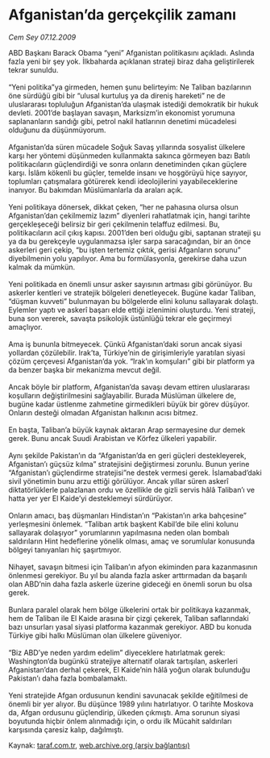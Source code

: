 # Afganistan’da gerçekçilik zamanı

*Cem Sey 07.12.2009*

<div class="yazi">ABD Başkanı Barack Obama “yeni” Afganistan politikasını açıkladı. Aslında fazla yeni bir şey yok. İlkbaharda açıklanan strateji biraz daha geliştirilerek tekrar sunuldu. <br/><br/>“Yeni politika”ya girmeden, hemen şunu belirteyim: Ne Taliban bazılarının öne sürdüğü gibi bir “ulusal kurtuluş ya da direniş hareketi” ne de uluslararası topluluğun Afganistan’da ulaşmak istediği demokratik bir hukuk devleti. 2001’de başlayan savaşın, Marksizm’in ekonomist yorumuna saplananların sandığı gibi, petrol nakil hatlarının denetimi mücadelesi olduğunu da düşünmüyorum. <br/><br/>Afganistan’da süren mücadele Soğuk Savaş yıllarında sosyalist ülkelere karşı her yöntemi düşünmeden kullanmakta sakınca görmeyen bazı Batılı politikacıların güçlendirdiği ve sonra onların denetiminden çıkan güçlere karşı. İslâm kökenli bu güçler, temelde insanı ve hoşgörüyü hiçe sayıyor, toplumları çatışmalara götürerek kendi ideolojilerini yayabileceklerine inanıyor. Bu bakımdan Müslümanlarla da araları açık. <br/><br/>Yeni politikaya dönersek, dikkat çeken, “her ne pahasına olursa olsun Afganistan’dan çekilmemiz lazım” diyenleri rahatlatmak için, hangi tarihte gerçekleşeceği belirsiz bir geri çekilmenin telaffuz edilmesi. Bu, politikacıların acil çıkış kapısı. 2001’den beri olduğu gibi, saptanan strateji şu ya da bu gerekçeyle uygulanmazsa işler sarpa saracağından, bir an önce askerleri geri çekip, “bu işten tertemiz çıktık, gerisi Afganların sorunu” diyebilmenin yolu yapılıyor. Ama bu formülasyonla, gerekirse daha uzun kalmak da mümkün. <br/><br/>Yeni politikada en önemli unsur asker sayısının artması gibi görünüyor. Bu askerler kentleri ve stratejik bölgeleri denetleyecek. Bugüne kadar Taliban, “düşman kuvveti” bulunmayan bu bölgelerde elini kolunu sallayarak dolaştı. Eylemler yaptı ve askerî başarı elde ettiği izlenimini oluşturdu. Yeni strateji, buna son vererek, savaşta psikolojik üstünlüğü tekrar ele geçirmeyi amaçlıyor. <br/><br/>Ama iş bununla bitmeyecek. Çünkü Afganistan’daki sorun ancak siyasi yollardan çözülebilir. Irak’ta, Türkiye’nin de girişimleriyle yaratılan siyasi çözüm çerçevesi Afganistan’da yok. “Irak’ın komşuları” gibi bir platform ya da benzer başka bir mekanizma mevcut değil. <br/><br/>Ancak böyle bir platform, Afganistan’da savaşı devam ettiren uluslararası koşulların değiştirilmesini sağlayabilir. Burada Müslüman ülkelere de, bugüne kadar üstlenme zahmetine girmedikleri büyük bir görev düşüyor. Onların desteği olmadan Afganistan halkının acısı bitmez. <br/><br/>En başta, Taliban’a büyük kaynak aktaran Arap sermayesine dur demek gerek. Bunu ancak Suudi Arabistan ve Körfez ülkeleri yapabilir. <br/><br/>Aynı şekilde Pakistan’ın da “Afganistan’da en geri güçleri destekleyerek, Afganistan’ı güçsüz kılma” stratejisini değiştirmesi zorunlu. Bunun yerine “Afganistan’ı güçlendirme stratejisi”ne destek vermesi gerek. İslamabad’daki sivil yönetimin bunu arzu ettiği görülüyor. Ancak yıllar süren askerî diktatörlüklerle palazlanan ordu ve özellikle de gizli servis hâlâ Taliban’ı ve hatta yer yer El Kaide’yi desteklemeyi sürdürüyor. <br/><br/>Onların amacı, baş düşmanları Hindistan’ın “Pakistan’ın arka bahçesine” yerleşmesini önlemek. “Taliban artık başkent Kabil’de bile elini kolunu sallayarak dolaşıyor” yorumlarının yapılmasına neden olan bombalı saldırıların Hint hedeflerine yönelik olması, amaç ve sorumlular konusunda bölgeyi tanıyanları hiç şaşırtmıyor. <br/><br/>Nihayet, savaşın bitmesi için Taliban’ın afyon ekiminden para kazanmasının önlenmesi gerekiyor. Bu yıl bu alanda fazla asker arttırmadan da başarılı olan ABD’nin daha fazla askerle üzerine gideceği en önemli sorun bu olsa gerek. <br/><br/>Bunlara paralel olarak hem bölge ülkelerini ortak bir politikaya kazanmak, hem de Taliban ile El Kaide arasına bir çizgi çekerek, Taliban saflarındaki bazı unsurları yasal siyasi platforma kazanmak gerekiyor. ABD bu konuda Türkiye gibi halkı Müslüman olan ülkelere güveniyor. <br/><br/>“Biz ABD’ye neden yardım edelim” diyeceklere hatırlatmak gerek: Washington’da bugünkü stratejiye alternatif olarak tartışılan, askerleri Afganistan’dan derhal çekerek, El Kaide’nin hâlâ yoğun olarak bulunduğu Pakistan’ı daha fazla bombalamaktı. <br/><br/>Yeni stratejide Afgan ordusunun kendini savunacak şekilde eğitilmesi de önemli bir yer alıyor. Bu düşünce 1989 yılını hatırlatıyor. O tarihte Moskova da, Afgan ordusunu güçlendirip, ülkeden çıkmıştı. Ama sorunun siyasi boyutunda hiçbir önlem alınmadığı için, o ordu ilk Mücahit saldırıları karşısında çaresiz kalıp, dağılmıştı.
              </div>

Kaynak: [taraf.com.tr](http://taraf.com.tr:80/makale/8895.htm), [web.archive.org (arşiv bağlantısı)](http://web.archive.org/web/20100323054131/http://taraf.com.tr:80/makale/8895.htm)
